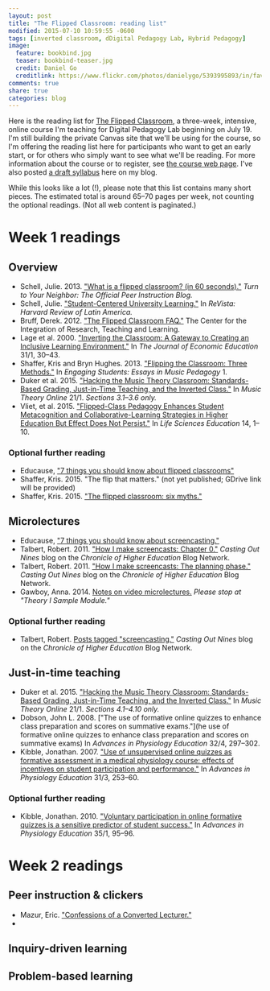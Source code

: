 ```yaml
---
layout: post
title: "The Flipped Classroom: reading list"
modified: 2015-07-10 10:59:55 -0600
tags: [inverted classroom, dDigital Pedagogy Lab, Hybrid Pedagogy]
image:
  feature: bookbind.jpg
  teaser: bookbind-teaser.jpg
  credit: Daniel Go
  creditlink: https://www.flickr.com/photos/danielygo/5393995893/in/faves-131104016@N08/
comments: true
share: true
categories: blog
---
```


Here is the reading list for [The Flipped Classroom](http://www.digitalpedagogylab.com/blog/course/the-flipped-classroom/), a three-week, intensive, online course I'm teaching for Digital Pedagogy Lab beginning on July 19. I'm still building the private Canvas site that we'll be using for the course, so I'm offering the reading list here for participants who want to get an early start, or for others who simply want to see what we'll be reading. For more information about the course or to register, see [the course web page](http://www.digitalpedagogylab.com/blog/course/the-flipped-classroom/). I've also posted [a draft syllabus](http://kris.shaffermusic.com/2015/06/syllabus-for-the-flipped-classroom-at-hybrid-pedagogy-courses/) here on my blog.

While this looks like a lot (!), please note that this list contains many short pieces. The estimated total is around 65–70 pages per week, not counting the optional readings. (Not all web content is paginated.)

# Week 1 readings

## Overview

- Schell, Julie. 2013. ["What is a flipped classroom? (in 60 seconds)."](http://blog.peerinstruction.net/2013/04/22/what-is-a-flipped-classroom-in-60-seconds/) *Turn to Your Neighbor: The Official Peer Instruction Blog.*  
- Schell, Julie. ["Student-Centered University Learning."](http://revista.drclas.harvard.edu/book/student-centered-university-learning) In *ReVista: Harvard Review of Latin America.*  
- Bruff, Derek. 2012. ["The Flipped Classroom FAQ."](http://www.cirtl.net/node/7788) The Center for the Integration of Research, Teaching and Learning.  
- Lage et al. 2000. ["Inverting the Classroom: A Gateway to Creating an Inclusive Learning Environment."](http://www.jstor.org/stable/1183338) In *The Journal of Economic Education* 31/1, 30–43.  
- Shaffer, Kris and Bryn Hughes. 2013. ["Flipping the Classroom: Three Methods."](http://flipcamp.org/engagingstudents/shafferintro.html) In *Engaging Students: Essays in Music Pedagogy* 1.  
- Duker et al. 2015. ["Hacking the Music Theory Classroom: Standards-Based Grading, Just-in-Time Teaching, and the Inverted Class."](http://www.mtosmt.org/issues/mto.15.21.1/mto.15.21.1.duker_gawboy_hughes_shaffer.html) In *Music Theory Online* 21/1. *Sections 3.1–3.6 only.*  
- Vliet, et al. 2015. ["Flipped-Class Pedagogy Enhances Student Metacognition and Collaborative-Learning Strategies in Higher Education But Effect Does Not Persist."](http://www.lifescied.org/content/14/3/ar26.full) In *Life Sciences Education* 14, 1–10.

### Optional further reading

- Educause, ["7 things you should know about flipped classrooms"](https://net.educause.edu/ir/library/pdf/eli7081.pdf)  
- Shaffer, Kris. 2015. "The flip that matters." (not yet published; GDrive link will be provided)  
- Shaffer, Kris. 2015. ["The flipped classroom: six myths."](http://kris.shaffermusic.com/2015/07/the-flipped-classroom-six-myths/)  

## Microlectures

- Educause, ["7 things you should know about screencasting."](https://net.educause.edu/ir/library/pdf/ELI7012.pdf)  
- Talbert, Robert. 2011. ["How I make screencasts: Chapter 0."](http://chronicle.com/blognetwork/castingoutnines/2011/02/28/how-i-make-screencasts-chapter-0/) *Casting Out Nines* blog on the *Chronicle of Higher Education* Blog Network.  
- Talbert, Robert. 2011. ["How I make screencasts: The planning phase."](http://chronicle.com/blognetwork/castingoutnines/2011/03/02/how-i-make-screencasts-the-planning-phase/) *Casting Out Nines* blog on the *Chronicle of Higher Education* Blog Network.  
- Gawboy, Anna. 2014. [Notes on video microlectures.](http://hackingmusictheory.github.io/gawboy.html) *Please stop at "Theory I Sample Module."*  

### Optional further reading

- Talbert, Robert. [Posts tagged "screencasting."](http://chronicle.com/blognetwork/castingoutnines/category/technology/screencasts/) *Casting Out Nines* blog on the *Chronicle of Higher Education* Blog Network.  


## Just-in-time teaching

- Duker et al. 2015. ["Hacking the Music Theory Classroom: Standards-Based Grading, Just-in-Time Teaching, and the Inverted Class."](http://www.mtosmt.org/issues/mto.15.21.1/mto.15.21.1.duker_gawboy_hughes_shaffer.html) In *Music Theory Online* 21/1. *Sections 4.1–4.10 only.*  
- Dobson, John L. 2008. ["The use of formative online quizzes to enhance class preparation and scores on summative exams."](he use of formative online quizzes to enhance class preparation and scores on summative exams) In *Advances in Physiology Education* 32/4, 297–302.  
- Kibble, Jonathan. 2007. ["Use of unsupervised online quizzes as formative assessment in a medical physiology course: effects of incentives on student participation and performance."](http://advan.physiology.org/content/31/3/253) In *Advances in Physiology Education* 31/3, 253–60.  

### Optional further reading

- Kibble, Jonathan. 2010. ["Voluntary participation in online formative quizzes is a sensitive predictor of student success."](http://advan.physiology.org/content/35/1/95) In *Advances in Physiology Education* 35/1, 95–96.  



# Week 2 readings

## Peer instruction & clickers

- Mazur, Eric. ["Confessions of a Converted Lecturer."](https://www.youtube.com/watch?v=WwslBPj8GgI)  
- 

## Inquiry-driven learning



## Problem-based learning


